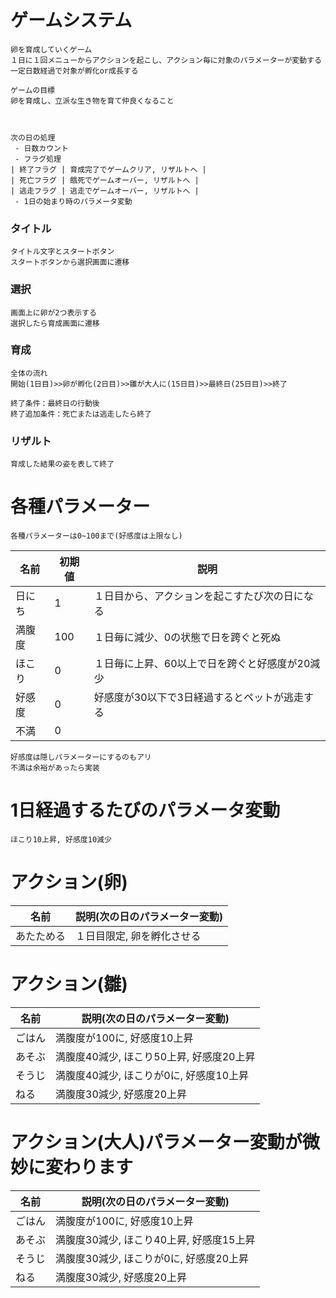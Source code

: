# ゲームシステム
    卵を育成していくゲーム
    １日に１回メニューからアクションを起こし、アクション毎に対象のパラメーターが変動する
    一定日数経過で対象が孵化or成長する
    
    ゲームの目標
    卵を育成し、立派な生き物を育て仲良くなること



    次の日の処理
     - 日数カウント
     - フラグ処理
    | 終了フラグ | 育成完了でゲームクリア, リザルトへ |
    | 死亡フラグ | 餓死でゲームオーバー, リザルトへ |
    | 逃走フラグ | 逃走でゲームオーバー, リザルトへ |
     - 1日の始まり時のパラメータ変動


### タイトル
    タイトル文字とスタートボタン
    スタートボタンから選択画面に遷移

### 選択
    画面上に卵が2つ表示する
    選択したら育成画面に遷移

### 育成
    全体の流れ
    開始(1日目)>>卵が孵化(2日目)>>雛が大人に(15日目)>>最終日(25日目)>>終了

    終了条件：最終日の行動後
    終了追加条件：死亡または逃走したら終了

 ### リザルト
    育成した結果の姿を表して終了

# 各種パラメーター
    各種パラメーターは0~100まで(好感度は上限なし)
| 名前 | 初期値 | 説明 |
| ---- | ---- | ----|
| 日にち | 1 | １日目から、アクションを起こすたび次の日になる |
| 満腹度 | 100 | １日毎に減少、0の状態で日を跨ぐと死ぬ |
| ほこり | 0 | １日毎に上昇、60以上で日を跨ぐと好感度が20減少 |    
| 好感度 | 0 | 好感度が30以下で3日経過するとペットが逃走する|
| 不満 | 0 |  |

    好感度は隠しパラメーターにするのもアリ
    不満は余裕があったら実装

# 1日経過するたびのパラメータ変動
    ほこり10上昇, 好感度10減少

# アクション(卵)
| 名前 | 説明(次の日のパラメーター変動) |
| ---- | ---- |
| あたためる | １日目限定, 卵を孵化させる |

# アクション(雛)
| 名前 | 説明(次の日のパラメーター変動) |
| ---- | ---- |
| ごはん | 満腹度が100に, 好感度10上昇 |
| あそぶ | 満腹度40減少, ほこり50上昇, 好感度20上昇 |
| そうじ | 満腹度40減少, ほこりが0に, 好感度10上昇|
| ねる | 満腹度30減少, 好感度20上昇 |

# アクション(大人)パラメーター変動が微妙に変わります
| 名前 | 説明(次の日のパラメーター変動) |
| ---- | ---- |
| ごはん | 満腹度が100に, 好感度10上昇 |
| あそぶ | 満腹度30減少, ほこり40上昇, 好感度15上昇 |
| そうじ | 満腹度30減少, ほこりが0に, 好感度20上昇|
| ねる | 満腹度30減少, 好感度20上昇 |
